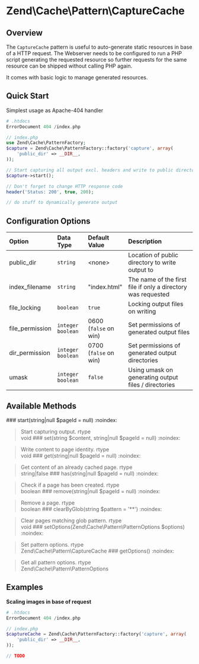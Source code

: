 # Zend\\Cache\\Pattern\\CaptureCache

## Overview

The `CaptureCache` pattern is useful to auto-generate static resources in base of a HTTP request.
The Webserver needs to be configured to run a PHP script generating the requested resource so
further requests for the same resource can be shipped without calling PHP again.

It comes with basic logic to manage generated resources.

## Quick Start

Simplest usage as Apache-404 handler

```php
# .htdocs
ErrorDocument 404 /index.php
```

```php
// index.php
use Zend\Cache\PatternFactory;
$capture = Zend\Cache\PatternFactory::factory('capture', array(
    'public_dir' => __DIR__,
));

// Start capturing all output excl. headers and write to public directory
$capture->start();

// Don't forget to change HTTP response code
header('Status: 200', true, 200);

// do stuff to dynamically generate output
```

## Configuration Options

<table>
<colgroup>
<col width="14%" />
<col width="18%" />
<col width="18%" />
<col width="48%" />
</colgroup>
<thead>
<tr class="header">
<th align="left">Option</th>
<th align="left">Data Type</th>
<th align="left">Default Value</th>
<th align="left">Description</th>
</tr>
</thead>
<tbody>
<tr class="odd">
<td align="left">public_dir</td>
<td align="left"><code>string</code></td>
<td align="left">&lt;none&gt;</td>
<td align="left">Location of public directory to write output to</td>
</tr>
<tr class="even">
<td align="left">index_filename</td>
<td align="left"><code>string</code></td>
<td align="left">&quot;index.html&quot;</td>
<td align="left">The name of the first file if only a directory was requested</td>
</tr>
<tr class="odd">
<td align="left">file_locking</td>
<td align="left"><code>boolean</code></td>
<td align="left"><code>true</code></td>
<td align="left">Locking output files on writing</td>
</tr>
<tr class="even">
<td align="left">file_permission</td>
<td align="left"><code>integer</code> <code>boolean</code></td>
<td align="left">0600 (<code>false</code> on win)</td>
<td align="left">Set permissions of generated output files</td>
</tr>
<tr class="odd">
<td align="left">dir_permission</td>
<td align="left"><code>integer</code> <code>boolean</code></td>
<td align="left">0700 (<code>false</code> on win)</td>
<td align="left">Set permissions of generated output directories</td>
</tr>
<tr class="even">
<td align="left">umask</td>
<td align="left"><code>integer</code> <code>boolean</code></td>
<td align="left"><code>false</code></td>
<td align="left">Using umask on generating output files / directories</td>
</tr>
</tbody>
</table>

## Available Methods

\#\#\# start(string|null $pageId = null) :noindex:

> Start capturing output.
rtype  
void
\#\#\# set(string $content, string|null $pageId = null) :noindex:

> Write content to page identity.
rtype  
void
\#\#\# get(string|null $pageId = null) :noindex:

> Get content of an already cached page.
rtype  
string|false
\#\#\# has(string|null $pageId = null) :noindex:

> Check if a page has been created.
rtype  
boolean
\#\#\# remove(string|null $pageId = null) :noindex:

> Remove a page.
rtype  
boolean
\#\#\# clearByGlob(string $pattern = '\*\*') :noindex:

> Clear pages matching glob pattern.
rtype  
void
\#\#\# setOptions(Zend\\Cache\\Pattern\\PatternOptions $options) :noindex:

> Set pattern options.
rtype  
Zend\\Cache\\Pattern\\CaptureCache
\#\#\# getOptions() :noindex:

> Get all pattern options.
rtype  
Zend\\Cache\\Pattern\\PatternOptions
## Examples

**Scaling images in base of request**

```php
# .htdocs
ErrorDocument 404 /index.php
```

```php
// index.php
$captureCache = Zend\Cache\PatternFactory::factory('capture', array(
    'public_dir' => __DIR__,
));

// TODO
```
